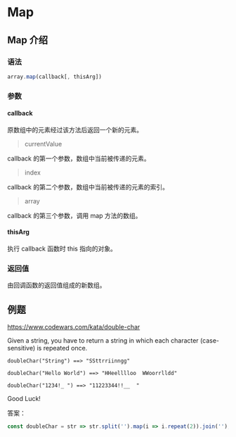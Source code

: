 # Map

## Map 介绍

### 语法

```js
array.map(callback[, thisArg])
```

### 参数

#### callback

原数组中的元素经过该方法后返回一个新的元素。

> currentValue

callback 的第一个参数，数组中当前被传递的元素。

> index

callback 的第二个参数，数组中当前被传递的元素的索引。

> array

callback 的第三个参数，调用 map 方法的数组。

#### thisArg

执行 callback 函数时 this 指向的对象。

### 返回值

由回调函数的返回值组成的新数组。

## 例题

<https://www.codewars.com/kata/double-char>

Given a string, you have to return a string in which each character (case-sensitive) is repeated once.

```
doubleChar("String") ==> "SSttrriinngg"

doubleChar("Hello World") ==> "HHeelllloo  WWoorrlldd"

doubleChar("1234!_ ") ==> "11223344!!__  "
```

Good Luck!

答案：

```js
const doubleChar = str => str.split('').map(i => i.repeat(2)).join('');
```